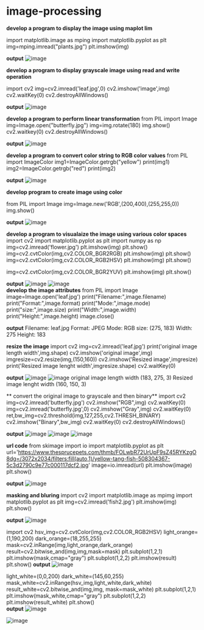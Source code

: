 # image-processing
**develop a program to display the image  using maplot lim**

import  matplotlib.image as mping
import matplotlib.pyplot as plt
img=mping.imread("plants.jpg")
plt.imshow(img)
<br>


**output**
![image](https://user-images.githubusercontent.com/98379636/173807666-3e34e188-5958-4541-b78b-1fd5ab7a0a19.png)

**develop a program to display grayscale image using read and write operation**

import cv2
img=cv2.imread('leaf.jpg',0)
cv2.imshow('image',img)
cv2.waitKey(0)
cv2.destroyAllWindows()
<br>

**output**
![image](https://user-images.githubusercontent.com/98379636/173809118-3ced8e51-adca-4d45-9492-0d1deb0d2270.png)

**develop a program to perform  linear transformation**
from PIL import Image
img=Image.open("butterfly.jpg")
img=img.rotate(180)
img.show()
cv2.waitkey(0)
cv2.destroyAllWindows()
<br>

**output**
![image](https://user-images.githubusercontent.com/98379636/173812041-90023fe5-c81f-4c11-b209-dbcec7166c9e.png)

**develop a program to convert color string to RGB color values**
from PIL import ImageColor
img1=ImageColor.getrgb("yellow")
print(img1)
img2=ImageColor.getrgb("red")
print(img2)
<br>

**output**
![image](https://user-images.githubusercontent.com/98379636/173816890-df46b402-dba1-4e2c-beb6-e6c2199df74b.png)

**develop program to create image using color**

from PIL import Image
img=Image.new('RGB',(200,400),(255,255,0))
img.show()
<br>

**output**
![image](https://user-images.githubusercontent.com/98379636/173818248-46edcf1e-1469-4ed5-9f6d-75ce0e62dcdd.png)

**develop a program to visualaize the image using various color spaces**
import cv2
import matplotlib.pyplot as plt
import numpy as np
img=cv2.imread('flower.jpg')
plt.imshow(img)
plt.show()
img=cv2.cvtColor(img,cv2.COLOR_BGR2RGB)
plt.imshow(img)
plt.show()
img=cv2.cvtColor(img,cv2.COLOR_RGB2HSV)
plt.imshow(img)
plt.show()

img=cv2.cvtColor(img,cv2.COLOR_BGR2YUV)
plt.imshow(img)
plt.show()
<br>

**output**
![image](https://user-images.githubusercontent.com/98379636/174038855-7f2f3122-23b2-4d45-8a83-320e2b34c7ce.png)
![image](https://user-images.githubusercontent.com/98379636/174039208-f7eeaf8d-318e-477a-bfe5-1dee2d8bf280.png)
<br>
**develop the image attributes**
from PIL import Image
image=Image.open('leaf.jpg')
print("Filename:",image.filename)
print("Format:",image.format)
print("Mode:",image.mode)
print("size:",image.size)
print("Width:",image.width)
print("Height:",image.height)
image.close()
<br>

**output**
Filename: leaf.jpg
Format: JPEG
Mode: RGB
size: (275, 183)
Width: 275
Height: 183
<br>

**resize the image**
import cv2
img=cv2.imread('leaf.jpg')
print('original image length width',img.shape)
cv2.imshow('original image',img)
imgresize=cv2.resize(img,(150,160))
cv2.imshow('Resized image',imgresize)
print('Resized  image lenght width',imgresize.shape)
cv2.waitKey(0)
<br>

**output**
![image](https://user-images.githubusercontent.com/98379636/174053815-c2f64396-e82c-4451-8af2-0d18280a445b.png)
![image](https://user-images.githubusercontent.com/98379636/174054040-e3d2d88d-53c5-4660-9e7d-e8824e71d7c5.png)
original image length width (183, 275, 3)
Resized  image lenght width (160, 150, 3)
<br>

** convert the original image to grayscale and then binary**
import cv2
img=cv2.imread('butterfly.jpg')
cv2.imshow("RGB",img)
cv2.waitKey(0)
img=cv2.imread('butterfly.jpg',0)
cv2.imshow("Gray",img)
cv2.waitKey(0)
ret,bw_img=cv2.threshold(img,127,255,cv2.THRESH_BINARY)
cv2.imshow("Binary",bw_img)
cv2.waitKey(0)
cv2.destroyAllWindows()
<br>

**output**
![image](https://user-images.githubusercontent.com/98379636/174061189-81144c5d-05a4-4b38-8ca5-eec901b62d84.png)
![image](https://user-images.githubusercontent.com/98379636/174061294-31734fa9-3444-4c1b-bc89-80efed51ac15.png)
![image](https://user-images.githubusercontent.com/98379636/174061435-1678c746-8240-400b-bfbb-2a294a4e526c.png)

**url code**
from skimage import io
import matplotlib.pyplot as plt
url='https://www.thesprucepets.com/thmb/FOLwbR72UrUpF9sZ45RYKzgO8dg=/3072x2034/filters:fill(auto,1)/yellow-tang-fish-508304367-5c3d2790c9e77c000117dcf2.jpg'
image=io.imread(url)
plt.imshow(image)
plt.show()
<br>

**output**
![image](https://user-images.githubusercontent.com/98379636/175009258-2e38cf41-f147-4dbb-8f17-9258018f33d7.png)
<br>

**masking and bluring**
import cv2
import matplotlib.image as mpimg
import matplotlib.pyplot as plt
img=cv2.imread('fish2.jpg')
plt.imshow(img)
plt.show()
<br>

**output**
![image](https://user-images.githubusercontent.com/98379636/175265766-58df5657-899f-4b4c-8e54-142a45a47459.png)
<br>


import cv2
hsv_img=cv2.cvtColor(img,cv2.COLOR_RGB2HSV)
light_orange=(1,190,200)
dark_orange=(18,255,255)
mask=cv2.inRange(img,light_orange,dark_orange)
result=cv2.bitwise_and(img,img,mask=mask)
plt.subplot(1,2,1)
plt.imshow(mask,cmap="gray")
plt.subplot(1,2,2)
plt.imshow(result)
plt.show()
**output**
![image](https://user-images.githubusercontent.com/98379636/175266169-6d459996-5420-4de2-80d2-86d283028503.png)

light_white=(0,0,200)
dark_white=(145,60,255)
mask_white=cv2.inRange(hsv_img,light_white,dark_white)
result_white=cv2.bitwise_and(img,img, mask=mask_white)
plt.subplot(1,2,1)
plt.imshow(mask_white,cmap="gray")
plt.subplot(1,2,2)
plt.imshow(result_white)
plt.show()
<br>
**output**
![image](https://user-images.githubusercontent.com/98379636/175266773-4fe3c966-c827-4b93-81b4-2c154b403481.png)
<br>















![image](https://user-images.githubusercontent.com/98379636/175267190-d8e8d0a9-27d6-4dcb-b845-f1ae199344e6.png)





























